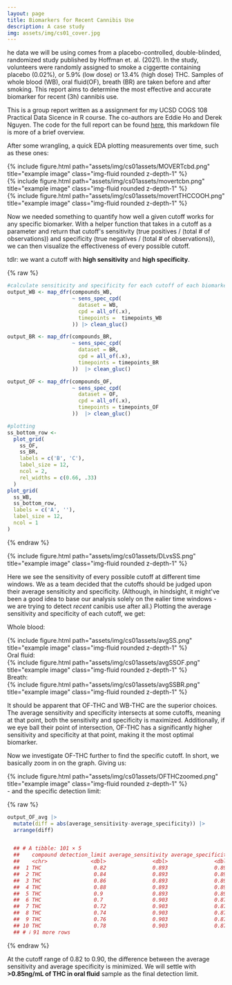 ```yaml
---
layout: page
title: Biomarkers for Recent Cannibis Use
description: A case study
img: assets/img/cs01_cover.jpg
---
```

he data we will be using comes from a placebo-controlled, double-blinded, randomized study published by Hoffman et. al. (2021). In the study, volunteers were randomly assigned to smoke a ciggertte containing placebo (0.02%), or 5.9% (low dose) or 13.4% (high dose) THC. Samples of whole blood (WB), oral fluid(OF), breath (BR) are taken before and after smoking. This report aims to determine the most effective and accurate biomarker for recent (3h) cannibis use. 

This is a group report written as a assignment for my UCSD COGS 108 Practical Data Sicence in R course. The co-authors are Eddie Ho and Derek Nguyen. The code for the full report can be found [here](https://github.com/zrrainer/cannibis-biomarker-case-study/tree/main), this markdown file is more of a brief overview. 


After some wrangling, a quick EDA plotting measurements over time, such as these ones:
<div class="row">
    <div class="col-sm mt-3 mt-md-0">
        {% include figure.html path="assets/img/cs01assets/MOVERTcbd.png" title="example image" class="img-fluid rounded z-depth-1" %}
    </div>
</div>

<div class="row">
    <div class="col-sm mt-3 mt-md-0">
        {% include figure.html path="assets/img/cs01assets/movertcbn.png" title="example image" class="img-fluid rounded z-depth-1" %}
    </div>
</div>

<div class="row">
    <div class="col-sm mt-3 mt-md-0">
        {% include figure.html path="assets/img/cs01assets/movertTHCCOOH.png" title="example image" class="img-fluid rounded z-depth-1" %}
    </div>
</div>



Now we needed something to quantify how well a given cutoff works for any specific biomarker. With a helper function that takes in a cutoff as a parameter and return that cutoff's sensitivity (true positives / (total # of observations)) and specificity (true negatives / (total # of observations)), we can then visualize the effectiveness of every possible cutoff. 

tdlr: we want a cutoff with **high sensitivity** and **high specificity**. 


{% raw %}
```r
#calculate sensiticity and specificity for each cutoff of each biomarker
output_WB <- map_dfr(compounds_WB,
                     ~ sens_spec_cpd(
                       dataset = WB,
                       cpd = all_of(.x),
                       timepoints =  timepoints_WB
                     )) |> clean_gluc()

output_BR <- map_dfr(compounds_BR, 
                     ~ sens_spec_cpd(
                       dataset = BR,
                       cpd = all_of(.x),
                       timepoints = timepoints_BR
                     ))  |> clean_gluc()

output_OF <- map_dfr(compounds_OF,
                     ~ sens_spec_cpd(
                       dataset = OF,
                       cpd = all_of(.x),
                       timepoints = timepoints_OF
                     ))  |> clean_gluc()

#plotting
ss_bottom_row <-
  plot_grid(
    ss_OF,
    ss_BR,
    labels = c('B', 'C'),
    label_size = 12,
    ncol = 2,
    rel_widths = c(0.66, .33)
  )
plot_grid(
  ss_WB,
  ss_bottom_row,
  labels = c('A', ''),
  label_size = 12,
  ncol = 1
)
```
{% endraw %}

<div class="row">
    <div class="col-sm mt-3 mt-md-0">
        {% include figure.html path="assets/img/cs01assets/DLvsSS.png" title="example image" class="img-fluid rounded z-depth-1" %}
    </div>
</div>

Here we see the sensitivity of every possible cutoff at different time windows. We as a team decided that the cutoffs should be judged upon their average sensiticity and specificity. (Although, in hindsight, it might've been a good idea to base our analysis solely on the ealier time windows - we are trying to detect *recent* canibis use after all.) Plotting the average sensitivity and specificity of each cutoff, we get:

Whole blood:
<div class="row">
    <div class="col-sm mt-3 mt-md-0">
        {% include figure.html path="assets/img/cs01assets/avgSS.png" title="example image" class="img-fluid rounded z-depth-1" %}
    </div>
</div>
Oral fluid:
<div class="row">
    <div class="col-sm mt-3 mt-md-0">
        {% include figure.html path="assets/img/cs01assets/avgSSOF.png" title="example image" class="img-fluid rounded z-depth-1" %}
    </div>
</div>
Breath:
<div class="row">
    <div class="col-sm mt-3 mt-md-0">
        {% include figure.html path="assets/img/cs01assets/avgSSBR.png" title="example image" class="img-fluid rounded z-depth-1" %}
    </div>
</div>

It should be apparent that OF-THC and WB-THC are the superior choices. The average sensitivity and specificity intersects at some cutoffs, meaning at that point, both the sensitivity and specificity is maximized. Additionally, if we eye ball their point of intersection, OF-THC has a significantly higher sensitivity and specificity at that point, making it the most optimal biomarker. 

Now we investigate OF-THC further to find the specific cutoff. In short, we basically zoom in on the graph. Giving us:

<div class="row">
    <div class="col-sm mt-3 mt-md-0">
        {% include figure.html path="assets/img/cs01assets/OFTHCzoomed.png" title="example image" class="img-fluid rounded z-depth-1" %}
    </div>
</div>
- and the specific detection limit:


{% raw %}
```r
output_OF_avg |>
  mutate(diff = abs(average_sensitivity-average_specificity)) |>
  arrange(diff)


  ## # A tibble: 101 × 5
  ##    compound detection_limit average_sensitivity average_specificity    diff   
  ##    <chr>              <dbl>               <dbl>               <dbl>   <dbl>  
  ##  1 THC                 0.82               0.893               0.890 0.00338   
  ##  2 THC                 0.84               0.893               0.890 0.00338  
  ##  3 THC                 0.86               0.893               0.890 0.00338  
  ##  4 THC                 0.88               0.893               0.890 0.00338  
  ##  5 THC                 0.9                0.893               0.890 0.00338  
  ##  6 THC                 0.7                0.903               0.879 0.0240   
  ##  7 THC                 0.72               0.903               0.879 0.0240   
  ##  8 THC                 0.74               0.903               0.879 0.0240   
  ##  9 THC                 0.76               0.903               0.879 0.0240   
  ## 10 THC                 0.78               0.903               0.879 0.0240   
  ## # ℹ 91 more rows  
```
{% endraw %}

  At the cutoff range of 0.82 to 0.90, the difference between the average sensitivity and average specificity is minimized. We will settle with **>0.85ng/mL of THC in oral fluid** sample as the final detection limit. 




